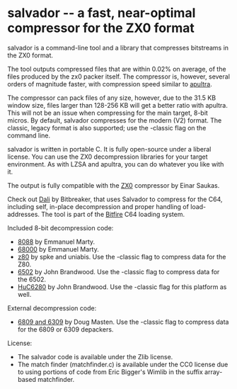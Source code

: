 salvador -- a fast, near-optimal compressor for the ZX0 format
==============================================================

salvador is a command-line tool and a library that compresses bitstreams in the ZX0 format. 

The tool outputs compressed files that are within 0.02% on average, of the files produced by the zx0 packer itself. The compressor is, however, several orders of magnitude faster, with compression speed similar to [apultra](https://github.com/emmanuel-marty/apultra). 

The compressor can pack files of any size, however, due to the 31.5 KB window size, files larger than 128-256 KB will get a better ratio with apultra. This will not be an issue when compressing for the main target, 8-bit micros. By default, salvador compresses for the modern (V2) format. The classic, legacy format is also supported; use the -classic flag on the command line.

salvador is written in portable C. It is fully open-source under a liberal license. You can use the ZX0 decompression libraries for your target environment. As with LZSA and apultra, you can do whatever you like with it.

The output is fully compatible with the [ZX0](https://github.com/einar-saukas/ZX0) compressor by Einar Saukas.

Check out [Dali](https://csdb.dk/release/?id=213694&show=summary) by Bitbreaker, that uses Salvador to compress for the C64, including self, in-place decompression and proper handling of load-addresses. The tool is part of the [Bitfire](https://github.com/bboxy/bitfire) C64 loading system.

Included 8-bit decompression code:

 * [8088](https://github.com/emmanuel-marty/salvador/tree/main/asm/8088) by Emmanuel Marty. 
 * [68000](https://github.com/emmanuel-marty/salvador/tree/main/asm/68000) by Emmanuel Marty. 
 * [z80](https://github.com/emmanuel-marty/salvador/tree/main/asm/Z80) by spke and uniabis. Use the -classic flag to compress data for the Z80.
 * [6502](https://github.com/emmanuel-marty/salvador/tree/main/asm/6502) by John Brandwood. Use the -classic flag to compress data for the 6502.
 * [HuC6280](https://github.com/emmanuel-marty/salvador/tree/main/asm/HuC6280) by John Brandwood. Use the -classic flag for this platform as well.

External decompression code:

 * [6809 and 6309](https://github.com/dougmasten/zx0-6x09) by Doug Masten. Use the -classic flag to compress data for the 6809 or 6309 depackers.

License:

* The salvador code is available under the Zlib license.
* The match finder (matchfinder.c) is available under the CC0 license due to using portions of code from Eric Bigger's Wimlib in the suffix array-based matchfinder.
